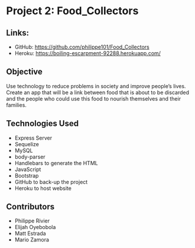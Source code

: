 # Project 2: Food_Collectors

## Links:

- GitHub: https://github.com/philippe101/Food_Collectors
- Heroku: https://boiling-escarpment-92288.herokuapp.com/

## Objective

 Use technology to reduce problems in society and improve people’s lives. Create an app that will be a link between food that is about to be discarded and the people who could use this food to nourish themselves and their families.


## Technologies Used

- Express Server
- Sequelize
- MySQL
- body-parser
- Handlebars to generate the HTML
- JavaScript
- Bootstrap
- GitHub to back-up the project
- Heroku to host website

## Contributors

- Philippe Rivier
- Elijah Oyebobola
- Matt Estrada
- Mario Zamora
